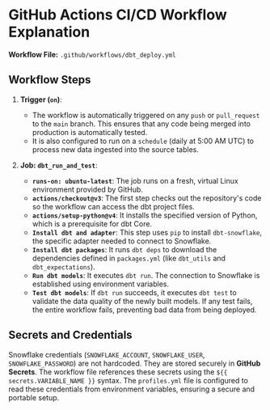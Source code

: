 # GitHub Actions CI/CD Workflow Explanation



**Workflow File:** `.github/workflows/dbt_deploy.yml`

## Workflow Steps

1.  **Trigger (`on`)**:
    -   The workflow is automatically triggered on any `push` or `pull_request` to the `main` branch. This ensures that any code being merged into production is automatically tested.
    -   It is also configured to run on a `schedule` (daily at 5:00 AM UTC) to process new data ingested into the source tables.

2.  **Job: `dbt_run_and_test`**:
    -   **`runs-on: ubuntu-latest`**: The job runs on a fresh, virtual Linux environment provided by GitHub.
    -   **`actions/checkout@v3`**: The first step checks out the repository's code so the workflow can access the dbt project files.
    -   **`actions/setup-python@v4`**: It installs the specified version of Python, which is a prerequisite for dbt Core.
    -   **`Install dbt and adapter`**: This step uses `pip` to install `dbt-snowflake`, the specific adapter needed to connect to Snowflake.
    -   **`Install dbt packages`**: It runs `dbt deps` to download the dependencies defined in `packages.yml` (like `dbt_utils` and `dbt_expectations`).
    -   **`Run dbt models`**: It executes `dbt run`. The connection to Snowflake is established using environment variables.
    -   **`Test dbt models`**: If `dbt run` succeeds, it executes `dbt test` to validate the data quality of the newly built models. If any test fails, the entire workflow fails, preventing bad data from being deployed.

## Secrets and Credentials

Snowflake credentials (`SNOWFLAKE_ACCOUNT`, `SNOWFLAKE_USER`, `SNOWFLAKE_PASSWORD`) are not hardcoded. They are stored securely in **GitHub Secrets**. The workflow file references these secrets using the `${{ secrets.VARIABLE_NAME }}` syntax. The `profiles.yml` file is configured to read these credentials from environment variables, ensuring a secure and portable setup.